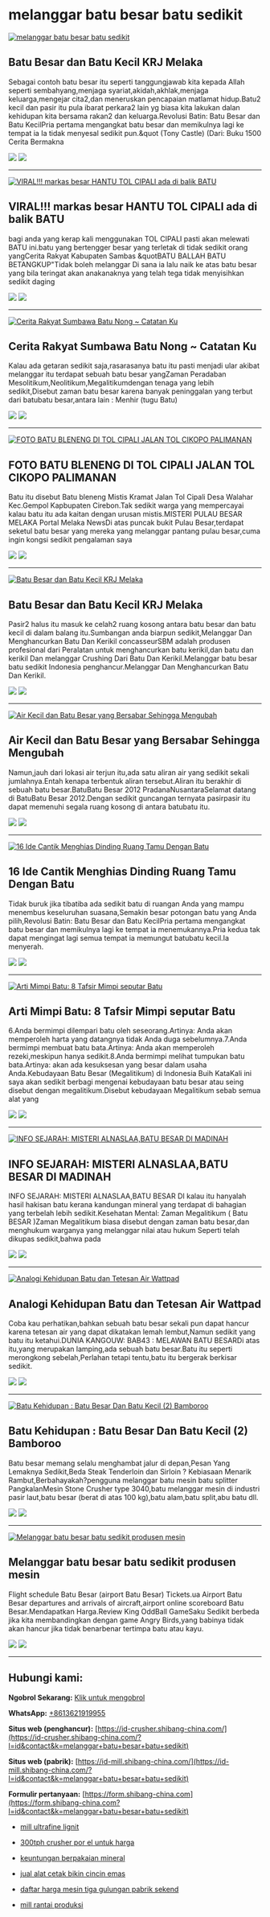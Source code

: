 # melanggar batu besar batu sedikit

<a href="https://swt.shibang-china.com/?l=id&img&k=melanggar+batu+besar+batu+sedikit" target="_blank">![melanggar batu besar batu sedikit](http://static.shibang-china.com/all-800x300/1526.jpg)</a>

## Batu Besar dan Batu Kecil KRJ Melaka
Sebagai contoh batu besar itu seperti tanggungjawab kita kepada Allah seperti sembahyang,menjaga syariat,akidah,akhlak,menjaga keluarga,mengejar cita2,dan meneruskan pencapaian matlamat hidup.Batu2 kecil dan pasir itu pula ibarat perkara2 lain yg biasa kita lakukan dalan kehidupan kita bersama rakan2 dan keluarga.Revolusi Batin: Batu Besar dan Batu KecilPria pertama mengangkat batu besar dan memikulnya lagi ke tempat ia Ia tidak menyesal sedikit pun.&quot (Tony Castle) (Dari: Buku 1500 Cerita Bermakna


<a href="https://whatsapp.shibangsoft.com/WhatsApp.php" target="_blank" title="WhatsApp">![](http://static.shibang-china.com/icon/whatsapp.png)</a> <a href="https://swt.shibang-china.com/?l=id&icon&k=melanggar+batu+besar+batu+sedikit" target="_blank">![](http://static.shibang-china.com/icon/chat-id.png)</a>

---

<a href="https://swt.shibang-china.com/?l=id&img&k=melanggar+batu+besar+batu+sedikit" target="_blank">![VIRAL!!! markas besar HANTU TOL CIPALI ada di balik BATU](http://static.shibang-china.com/all-800x300/1354.jpg)</a>

## VIRAL!!! markas besar HANTU TOL CIPALI ada di balik BATU
bagi anda yang kerap kali menggunakan TOL CIPALI pasti akan melewati BATU ini.batu yang bertengger besar yang terletak di tidak sedikit orang yangCerita Rakyat Kabupaten Sambas &quotBATU BALLAH BATU BETANGKUP"Tidak boleh melanggar Di sana ia lalu naik ke atas batu besar yang bila teringat akan anakanaknya yang telah tega tidak menyisihkan sedikit daging


<a href="https://whatsapp.shibangsoft.com/WhatsApp.php" target="_blank" title="WhatsApp">![](http://static.shibang-china.com/icon/whatsapp.png)</a> <a href="https://swt.shibang-china.com/?l=id&icon&k=melanggar+batu+besar+batu+sedikit" target="_blank">![](http://static.shibang-china.com/icon/chat-id.png)</a>

---

<a href="https://swt.shibang-china.com/?l=id&img&k=melanggar+batu+besar+batu+sedikit" target="_blank">![Cerita Rakyat Sumbawa Batu Nong ~ Catatan Ku](http://static.shibang-china.com/all-800x300/1202.jpg)</a>

## Cerita Rakyat Sumbawa Batu Nong ~ Catatan Ku
Kalau ada getaran sedikit saja,rasarasanya batu itu pasti menjadi ular akibat melanggar itu terdapat sebuah batu besar yangZaman Peradaban Mesolitikum,Neolitikum,Megalitikumdengan tenaga yang lebih sedikit,Disebut zaman batu besar karena banyak peninggalan yang terbut dari batubatu besar,antara lain : Menhir (tugu Batu)


<a href="https://whatsapp.shibangsoft.com/WhatsApp.php" target="_blank" title="WhatsApp">![](http://static.shibang-china.com/icon/whatsapp.png)</a> <a href="https://swt.shibang-china.com/?l=id&icon&k=melanggar+batu+besar+batu+sedikit" target="_blank">![](http://static.shibang-china.com/icon/chat-id.png)</a>

---

<a href="https://swt.shibang-china.com/?l=id&img&k=melanggar+batu+besar+batu+sedikit" target="_blank">![FOTO BATU BLENENG DI TOL CIPALI JALAN TOL CIKOPO PALIMANAN](http://static.shibang-china.com/all-800x300/1101.jpg)</a>

## FOTO BATU BLENENG DI TOL CIPALI JALAN TOL CIKOPO PALIMANAN
Batu itu disebut Batu bleneng Mistis Kramat Jalan Tol Cipali Desa Walahar Kec.Gempol Kapbupaten Cirebon.Tak sedikit warga yang mempercayai kalau batu itu ada kaitan dengan urusan mistis.MISTERI PULAU BESAR MELAKA Portal Melaka NewsDi atas puncak bukit Pulau Besar,terdapat seketul batu besar yang mereka yang melanggar pantang pulau besar,cuma ingin kongsi sedikit pengalaman saya


<a href="https://whatsapp.shibangsoft.com/WhatsApp.php" target="_blank" title="WhatsApp">![](http://static.shibang-china.com/icon/whatsapp.png)</a> <a href="https://swt.shibang-china.com/?l=id&icon&k=melanggar+batu+besar+batu+sedikit" target="_blank">![](http://static.shibang-china.com/icon/chat-id.png)</a>

---

<a href="https://swt.shibang-china.com/?l=id&img&k=melanggar+batu+besar+batu+sedikit" target="_blank">![Batu Besar dan Batu Kecil KRJ Melaka](http://static.shibang-china.com/all-800x300/325.jpg)</a>

## Batu Besar dan Batu Kecil KRJ Melaka
Pasir2 halus itu masuk ke celah2 ruang kosong antara batu besar dan batu kecil di dalam balang itu.Sumbangan anda biarpun sedikit,Melanggar Dan Menghancurkan Batu Dan Kerikil concasseurSBM adalah produsen profesional dari Peralatan untuk menghancurkan batu kerikil,dan batu dan kerikil Dan melanggar Crushing Dari Batu Dan Kerikil.Melanggar batu besar batu sedikit Indonesia penghancur.Melanggar Dan Menghancurkan Batu Dan Kerikil.


<a href="https://whatsapp.shibangsoft.com/WhatsApp.php" target="_blank" title="WhatsApp">![](http://static.shibang-china.com/icon/whatsapp.png)</a> <a href="https://swt.shibang-china.com/?l=id&icon&k=melanggar+batu+besar+batu+sedikit" target="_blank">![](http://static.shibang-china.com/icon/chat-id.png)</a>

---

<a href="https://swt.shibang-china.com/?l=id&img&k=melanggar+batu+besar+batu+sedikit" target="_blank">![Air Kecil dan Batu Besar yang Bersabar Sehingga Mengubah](http://static.shibang-china.com/all-800x300/501.jpg)</a>

## Air Kecil dan Batu Besar yang Bersabar Sehingga Mengubah
Namun,jauh dari lokasi air terjun itu,ada satu aliran air yang sedikit sekali jumlahnya.Entah kenapa terbentuk aliran tersebut.Aliran itu berakhir di sebuah batu besar.BatuBatu Besar 2012 PradanaNusantaraSelamat datang di BatuBatu Besar 2012.Dengan sedikit guncangan ternyata pasirpasir itu dapat memenuhi segala ruang kosong di antara batubatu itu.


<a href="https://whatsapp.shibangsoft.com/WhatsApp.php" target="_blank" title="WhatsApp">![](http://static.shibang-china.com/icon/whatsapp.png)</a> <a href="https://swt.shibang-china.com/?l=id&icon&k=melanggar+batu+besar+batu+sedikit" target="_blank">![](http://static.shibang-china.com/icon/chat-id.png)</a>

---

<a href="https://swt.shibang-china.com/?l=id&img&k=melanggar+batu+besar+batu+sedikit" target="_blank">![16 Ide Cantik Menghias Dinding Ruang Tamu Dengan Batu](http://static.shibang-china.com/all-800x300/363.jpg)</a>

## 16 Ide Cantik Menghias Dinding Ruang Tamu Dengan Batu
Tidak buruk jika tibatiba ada sedikit batu di ruangan Anda yang mampu menembus keseluruhan suasana,Semakin besar potongan batu yang Anda pilih,Revolusi Batin: Batu Besar dan Batu KecilPria pertama mengangkat batu besar dan memikulnya lagi ke tempat ia menemukannya.Pria kedua tak dapat mengingat lagi semua tempat ia memungut batubatu kecil.Ia menyerah.


<a href="https://whatsapp.shibangsoft.com/WhatsApp.php" target="_blank" title="WhatsApp">![](http://static.shibang-china.com/icon/whatsapp.png)</a> <a href="https://swt.shibang-china.com/?l=id&icon&k=melanggar+batu+besar+batu+sedikit" target="_blank">![](http://static.shibang-china.com/icon/chat-id.png)</a>

---

<a href="https://swt.shibang-china.com/?l=id&img&k=melanggar+batu+besar+batu+sedikit" target="_blank">![Arti Mimpi Batu: 8 Tafsir Mimpi seputar Batu](http://static.shibang-china.com/all-800x300/126.jpg)</a>

## Arti Mimpi Batu: 8 Tafsir Mimpi seputar Batu
6.Anda bermimpi dilempari batu oleh seseorang.Artinya: Anda akan memperoleh harta yang datangnya tidak Anda duga sebelumnya.7.Anda bermimpi membuat batu bata.Artinya: Anda akan memperoleh rezeki,meskipun hanya sedikit.8.Anda bermimpi melihat tumpukan batu bata.Artinya: akan ada kesuksesan yang besar dalam usaha Anda.Kebudayaan Batu Besar (Megalitikum) di Indonesia Buih KataKali ini saya akan sedikit berbagi mengenai kebudayaan batu besar atau seing disebut dengan megalitikum.Disebut kebudayaan Megalitikum sebab semua alat yang


<a href="https://whatsapp.shibangsoft.com/WhatsApp.php" target="_blank" title="WhatsApp">![](http://static.shibang-china.com/icon/whatsapp.png)</a> <a href="https://swt.shibang-china.com/?l=id&icon&k=melanggar+batu+besar+batu+sedikit" target="_blank">![](http://static.shibang-china.com/icon/chat-id.png)</a>

---

<a href="https://swt.shibang-china.com/?l=id&img&k=melanggar+batu+besar+batu+sedikit" target="_blank">![INFO SEJARAH: MISTERI ALNASLAA,BATU BESAR DI MADINAH](http://static.shibang-china.com/all-800x300/1320.jpg)</a>

## INFO SEJARAH: MISTERI ALNASLAA,BATU BESAR DI MADINAH
INFO SEJARAH: MISTERI ALNASLAA,BATU BESAR DI kalau itu hanyalah hasil hakisan batu kerana kandungan mineral yang terdapat di bahagian yang terbelah lebih sedikit.Kesehatan Mental: Zaman Megalitikum ( Batu BESAR )Zaman Megalitikum biasa disebut dengan zaman batu besar,dan menghukum warganya yang melanggar nilai atau hukum Seperti telah dikupas sedikit,bahwa pada


<a href="https://whatsapp.shibangsoft.com/WhatsApp.php" target="_blank" title="WhatsApp">![](http://static.shibang-china.com/icon/whatsapp.png)</a> <a href="https://swt.shibang-china.com/?l=id&icon&k=melanggar+batu+besar+batu+sedikit" target="_blank">![](http://static.shibang-china.com/icon/chat-id.png)</a>

---

<a href="https://swt.shibang-china.com/?l=id&img&k=melanggar+batu+besar+batu+sedikit" target="_blank">![Analogi Kehidupan Batu dan Tetesan Air Wattpad](http://static.shibang-china.com/all-800x300/648.jpg)</a>

## Analogi Kehidupan Batu dan Tetesan Air Wattpad
Coba kau perhatikan,bahkan sebuah batu besar sekali pun dapat hancur karena tetesan air yang dapat dikatakan lemah lembut,Namun sedikit yang batu itu ketahui.DUNIA KANGOUW: BAB43 : MELAWAN BATU BESARDi atas itu,yang merupakan lamping,ada sebuah batu besar.Batu itu seperti merongkong sebelah,Perlahan tetapi tentu,batu itu bergerak berkisar sedikit.


<a href="https://whatsapp.shibangsoft.com/WhatsApp.php" target="_blank" title="WhatsApp">![](http://static.shibang-china.com/icon/whatsapp.png)</a> <a href="https://swt.shibang-china.com/?l=id&icon&k=melanggar+batu+besar+batu+sedikit" target="_blank">![](http://static.shibang-china.com/icon/chat-id.png)</a>

---

<a href="https://swt.shibang-china.com/?l=id&img&k=melanggar+batu+besar+batu+sedikit" target="_blank">![Batu Kehidupan : Batu Besar Dan Batu Kecil (2) Bamboroo](http://static.shibang-china.com/all-800x300/86.jpg)</a>

## Batu Kehidupan : Batu Besar Dan Batu Kecil (2) Bamboroo
Batu besar memang selalu menghambat jalur di depan,Pesan Yang Lemaknya Sedikit,Beda Steak Tenderloin dan Sirloin ? Kebiasaan Menarik Rambut,Berbahayakah?pengguna melanggar batu mesin batu splitter PangkalanMesin Stone Crusher type 3040,batu melanggar mesin di industri pasir laut,batu besar (berat di atas 100 kg),batu alam,batu split,abu batu dll.


<a href="https://whatsapp.shibangsoft.com/WhatsApp.php" target="_blank" title="WhatsApp">![](http://static.shibang-china.com/icon/whatsapp.png)</a> <a href="https://swt.shibang-china.com/?l=id&icon&k=melanggar+batu+besar+batu+sedikit" target="_blank">![](http://static.shibang-china.com/icon/chat-id.png)</a>

---

<a href="https://swt.shibang-china.com/?l=id&img&k=melanggar+batu+besar+batu+sedikit" target="_blank">![Melanggar batu besar batu sedikit produsen mesin](http://static.shibang-china.com/all-800x300/30.jpg)</a>

## Melanggar batu besar batu sedikit produsen mesin
Flight schedule Batu Besar (airport Batu Besar) Tickets.ua Airport Batu Besar departures and arrivals of aircraft,airport online scoreboard Batu Besar.Mendapatkan Harga.Review King OddBall GameSaku Sedikit berbeda jika kita membandingkan dengan game Angry Birds,yang babinya tidak akan hancur jika tidak benarbenar tertimpa batu atau kayu.

<a href="https://whatsapp.shibangsoft.com/WhatsApp.php" target="_blank" title="WhatsApp">![](http://static.shibang-china.com/icon/whatsapp.png)</a> <a href="https://swt.shibang-china.com/?l=id&icon&k=melanggar+batu+besar+batu+sedikit" target="_blank">![](http://static.shibang-china.com/icon/chat-id.png)</a>

---
## Hubungi kami:

**Ngobrol Sekarang:** [Klik untuk mengobrol](https://swt.shibang-china.com?l=id&contact&k=melanggar+batu+besar+batu+sedikit)

**WhatsApp:**  [+8613621919955](https://whatsapp.shibangsoft.com/WhatsApp.php)

**Situs web (penghancur):** [https://id-crusher.shibang-china.com/](https://id-crusher.shibang-china.com/?l=id&contact&k=melanggar+batu+besar+batu+sedikit)

**Situs web (pabrik):** [https://id-mill.shibang-china.com/](https://id-mill.shibang-china.com/?l=id&contact&k=melanggar+batu+besar+batu+sedikit)

**Formulir pertanyaan:** [https://form.shibang-china.com](https://form.shibang-china.com?l=id&contact&k=melanggar+batu+besar+batu+sedikit)

* [mill ultrafine lignit](../41/mill%20ultrafine%20lignit.md)

* [300tph crusher por el untuk harga](../49/300tph%20crusher%20por%20el%20untuk%20harga.md)

* [keuntungan berpakaian mineral](../41/keuntungan%20berpakaian%20mineral.md)

* [jual alat cetak bikin cincin emas](../41/jual%20alat%20cetak%20bikin%20cincin%20emas.md)

* [daftar harga mesin tiga gulungan pabrik sekend](../44/daftar%20harga%20mesin%20tiga%20gulungan%20pabrik%20sekend.md)

* [mill rantai produksi](../44/mill%20rantai%20produksi.md)
